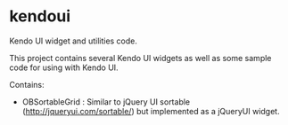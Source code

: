 kendoui
=======

Kendo UI widget and utilities code.

This project contains several Kendo UI widgets as well as some sample code for using with Kendo UI.

Contains:

* OBSortableGrid : Similar to jQuery UI sortable (http://jqueryui.com/sortable/) but implemented as a jQueryUI widget.
